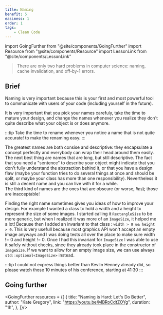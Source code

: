 ```yaml
---
title: Naming
benefit: 5
easiness: 1
order: 1
tags:
    - Clean Code
---
```

import GoingFurther from "@site/components/GoingFurther"
import Resource from "@site/components/Resource"
import LessonLink from "@site/components/LessonLink"

> There are only two hard problems in computer science: naming, cache invalidation, and off-by-1 errors.

## Brief

Naming is very important because this is your first and most powerful tool to communicate with users of your code (including yourself in the future).

It is very important that you pick your names carefuly, take the time to mature your design, and change the names whenever you realize they don't quite describe what your object is or does anymore.

:::tip
Take the time to rename whenever you notice a name that is not quite accurate!
<LessonLink slug="ide" anchor="#rename" text="Use the features of your IDE"/> to make the renaming easy.
:::

The greatest names are both consise and descriptive: they encapsulate a concept perfectly and everybody can wrap their head around them easily.<br/>
The next best thing are names that are long, but still descriptive. The fact that you need a "sentence" to describe your object might indicate that you don't fully understand the abstraction behind it, or that you have a design flaw (maybe your function tries to do several things at once and should be split, or maybe your class has more than one responsibility). Nevertheless it is still a decent name and you can live with it for a while.<br/>
The third kind of names are the ones that are obscure (or worse, *lies*); those are inacceptable!

Finding the right name sometimes gives you ideas of how to improve your design. For example I wanted a class to hold a width and a height to represent the size of some images. I started calling it `RectangleSize` to be more generic, but when I realized it was more of an `ImageSize`, it helped me a lot! Because then I added an invariant to that class : `width > 0 && height > 0`. This is very usefull because most graphics API won't accept an empty image anyways and I was doing tests all over the place to make sure width != 0 and height != 0. Once I had this invariant for `ImageSize` I was able to use it safely without checks, since they already took place in the constructor of `ImageSize`. If we want to allow for an empty image size, we can use always `std::optional<ImageSize>` instead.

:::tip
I could not express things better than Kevlin Henney already did, so please watch those 10 minutes of his conference, starting at 41:30
<Resource 
    title="Clean Coders Hate What Happens to Your Code When You Use These Enterprise Programming Tricks"
    author="Kevlin Henney"
    link="https://youtu.be/FyCYva9DhsI?t=2490"/>
:::

## Going further

<GoingFurther resources = {[
    {
        title: "Naming is Hard: Let's Do Better",
        author: "Kate Gregory",
        link: "https://youtu.be/MBRoCdtZOYg",
        duration: "1h",
    },
]}/>